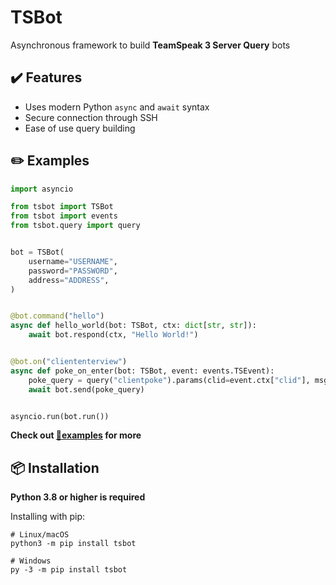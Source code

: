 # TSBot

Asynchronous framework to build **TeamSpeak 3 Server Query** bots

## ✔️ Features

- Uses modern Python `async` and `await` syntax
- Secure connection through SSH
- Ease of use query building

## ✏️ Examples

```python
import asyncio

from tsbot import TSBot
from tsbot import events
from tsbot.query import query


bot = TSBot(
    username="USERNAME",
    password="PASSWORD",
    address="ADDRESS",
)


@bot.command("hello")
async def hello_world(bot: TSBot, ctx: dict[str, str]):
    await bot.respond(ctx, "Hello World!")


@bot.on("cliententerview")
async def poke_on_enter(bot: TSBot, event: events.TSEvent):
    poke_query = query("clientpoke").params(clid=event.ctx["clid"], msg="Welcome to the server!")
    await bot.send(poke_query)


asyncio.run(bot.run())
```

**Check out [📁examples](https://github.com/0x4aK/TSBot/blob/master/examples) for more**

## 📦 Installation

**Python 3.8 or higher is required**

Installing with pip:

```shell
# Linux/macOS
python3 -m pip install tsbot

# Windows
py -3 -m pip install tsbot
```
